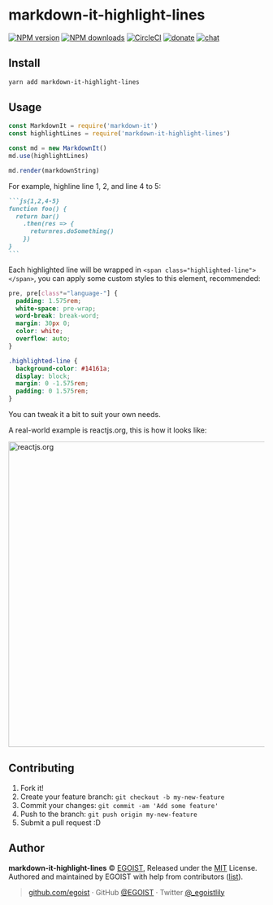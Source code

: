 
# markdown-it-highlight-lines

[![NPM version](https://img.shields.io/npm/v/markdown-it-highlight-lines.svg?style=flat)](https://npmjs.com/package/markdown-it-highlight-lines) [![NPM downloads](https://img.shields.io/npm/dm/markdown-it-highlight-lines.svg?style=flat)](https://npmjs.com/package/markdown-it-highlight-lines) [![CircleCI](https://circleci.com/gh/egoist/markdown-it-highlight-lines/tree/master.svg?style=shield)](https://circleci.com/gh/egoist/markdown-it-highlight-lines/tree/master)  [![donate](https://img.shields.io/badge/$-donate-ff69b4.svg?maxAge=2592000&style=flat)](https://github.com/egoist/donate) [![chat](https://img.shields.io/badge/chat-on%20discord-7289DA.svg?style=flat)](https://chat.egoist.moe)

## Install

```bash
yarn add markdown-it-highlight-lines
```

## Usage

```js
const MarkdownIt = require('markdown-it')
const highlightLines = require('markdown-it-highlight-lines')

const md = new MarkdownIt()
md.use(highlightLines)

md.render(markdownString)
```

For example, highline line 1, 2, and line 4 to 5:

````markdown
```js{1,2,4-5}
function foo() {
  return bar()
    .then(res => {
      returnres.doSomething()
    })
}
```
````

Each highlighted line will be wrapped in `<span class="highlighted-line"></span>`, you can apply some custom styles to this element, recommended:

```css
pre, pre[class*="language-"] {
  padding: 1.575rem;
  white-space: pre-wrap;
  word-break: break-word;
  margin: 30px 0;
  color: white;
  overflow: auto;
}

.highlighted-line {
  background-color: #14161a;
  display: block;
  margin: 0 -1.575rem;
  padding: 0 1.575rem;
}
```

You can tweak it a bit to suit your own needs.

A real-world example is reactjs.org, this is how it looks like:

<img src="https://i.loli.net/2018/04/02/5ac1ee2d56774.png" width="600" alt="reactjs.org">



## Contributing

1. Fork it!
2. Create your feature branch: `git checkout -b my-new-feature`
3. Commit your changes: `git commit -am 'Add some feature'`
4. Push to the branch: `git push origin my-new-feature`
5. Submit a pull request :D


## Author

**markdown-it-highlight-lines** © [EGOIST](https://github.com/egoist), Released under the [MIT](./LICENSE) License.<br>
Authored and maintained by EGOIST with help from contributors ([list](https://github.com/egoist/markdown-it-highlight-lines/contributors)).

> [github.com/egoist](https://github.com/egoist) · GitHub [@EGOIST](https://github.com/egoist) · Twitter [@_egoistlily](https://twitter.com/_egoistlily)
